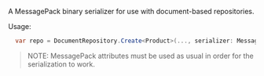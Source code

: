<!-- include https://github.com/devlooped/.github/raw/main/sponsorlink.md -->
A MessagePack binary serializer for use with document-based repositories.

Usage:

```csharp
  var repo = DocumentRepository.Create<Product>(..., serializer: MessagePackDocumentSerializer.Default);
```

> NOTE: MessagePack attributes must be used as usual in order for the serialization to work.

<!-- include ../../readme.md#documents -->
<!-- include ../../readme.md#sponsors -->

<!-- Exclude from auto-expansion by devlooped/actions-include GH action -->
<!-- exclude -->